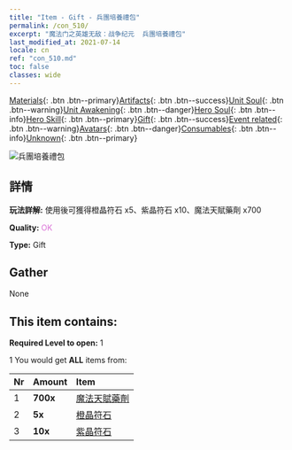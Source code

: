```yaml
---
title: "Item - Gift - 兵團培養禮包"
permalink: /con_510/
excerpt: "魔法门之英雄无敌：战争纪元  兵團培養禮包"
last_modified_at: 2021-07-14
locale: cn
ref: "con_510.md"
toc: false
classes: wide
---
```

 [Materials](/ItemsCN/){: .btn .btn--primary}[Artifacts](/ItemsCN/Artifacts/){: .btn .btn--success}[Unit Soul](/ItemsCN/UnitSoul/){: .btn .btn--warning}[Unit Awakening](/ItemsCN/UnitAwakening/){: .btn .btn--danger}[Hero Soul](/ItemsCN/HeroSoul/){: .btn .btn--info}[Hero Skill](/ItemsCN/HeroSkill/){: .btn .btn--primary}[Gift](/ItemsCN/Gift/){: .btn .btn--success}[Event related](/ItemsCN/Events/){: .btn .btn--warning}[Avatars](/ItemsCN/Avatars/){: .btn .btn--danger}[Consumables](/ItemsCN/Consumables/){: .btn .btn--info}[Unknown](/ItemsCN/Unknown/){: .btn .btn--primary}

 ![兵團培養禮包](/images/t/i_907128.png)

## 詳情
 **玩法詳解:** 使用後可獲得橙晶符石 x5、紫晶符石 x10、魔法天賦藥劑 x700

 **Quality:** <span style="color: #DA70D6">OK</span>

 **Type:** Gift

## Gather

  None

## This item contains:

 **Required Level to open:** 1

 1 You would get **ALL** items  from:

  | Nr | Amount |     Item    |
  |:---|:-------|:------------|
  | 1 |  **700x** | [魔法天賦藥劑](/cn/Items/con_790/) |  | 
  | 2 |  **5x** | [橙晶符石](/cn/Items/con_730/) |  | 
  | 3 |  **10x** | [紫晶符石](/cn/Items/con_720/) |  | 
